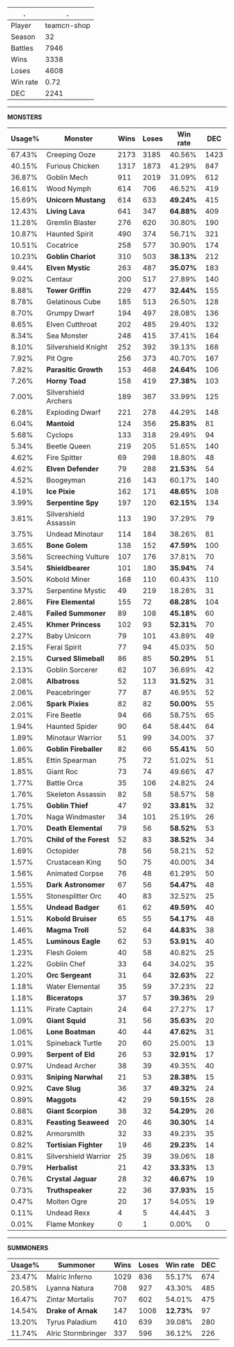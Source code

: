 .|.
|-|-
Player|teamcn-shop
Season|32
Battles|7946
Wins|3338
Loses|4608
Win rate|0.72
DEC|2241

---
**MONSTERS**

Usage%|Monster|Wins|Loses|Win rate|DEC|
-|-|-|-|-|-|
67.43%|Creeping Ooze|2173|3185|40.56%|1423|
40.15%|Furious Chicken|1317|1873|41.29%|847|
36.87%|Goblin Mech|911|2019|31.09%|612|
16.61%|Wood Nymph|614|706|46.52%|419|
15.69%|**Unicorn Mustang**|614|633|**49.24%**|415|
12.43%|**Living Lava**|641|347|**64.88%**|409|
11.28%|Gremlin Blaster|276|620|30.80%|190|
10.87%|Haunted Spirit|490|374|56.71%|321|
10.51%|Cocatrice|258|577|30.90%|174|
10.23%|**Goblin Chariot**|310|503|**38.13%**|212|
9.44%|**Elven Mystic**|263|487|**35.07%**|183|
9.02%|Centaur|200|517|27.89%|140|
8.88%|**Tower Griffin**|229|477|**32.44%**|155|
8.78%|Gelatinous Cube|185|513|26.50%|128|
8.70%|Grumpy Dwarf|194|497|28.08%|136|
8.65%|Elven Cutthroat|202|485|29.40%|132|
8.34%|Sea Monster|248|415|37.41%|164|
8.10%|Silvershield Knight|252|392|39.13%|168|
7.92%|Pit Ogre|256|373|40.70%|167|
7.82%|**Parasitic Growth**|153|468|**24.64%**|106|
7.26%|**Horny Toad**|158|419|**27.38%**|103|
7.00%|Silvershield Archers|189|367|33.99%|125|
6.28%|Exploding Dwarf|221|278|44.29%|148|
6.04%|**Mantoid**|124|356|**25.83%**|81|
5.68%|Cyclops|133|318|29.49%|94|
5.34%|Beetle Queen|219|205|51.65%|140|
4.62%|Fire Spitter|69|298|18.80%|48|
4.62%|**Elven Defender**|79|288|**21.53%**|54|
4.52%|Boogeyman|216|143|60.17%|140|
4.19%|**Ice Pixie**|162|171|**48.65%**|108|
3.99%|**Serpentine Spy**|197|120|**62.15%**|134|
3.81%|Silvershield Assassin|113|190|37.29%|79|
3.75%|Undead Minotaur|114|184|38.26%|81|
3.65%|**Bone Golem**|138|152|**47.59%**|100|
3.56%|Screeching Vulture|107|176|37.81%|70|
3.54%|**Shieldbearer**|101|180|**35.94%**|74|
3.50%|Kobold Miner|168|110|60.43%|110|
3.37%|Serpentine Mystic|49|219|18.28%|31|
2.86%|**Fire Elemental**|155|72|**68.28%**|104|
2.48%|**Failed Summoner**|89|108|**45.18%**|60|
2.45%|**Khmer Princess**|102|93|**52.31%**|70|
2.27%|Baby Unicorn|79|101|43.89%|49|
2.15%|Feral Spirit|77|94|45.03%|50|
2.15%|**Cursed Slimeball**|86|85|**50.29%**|51|
2.13%|Goblin Sorcerer|62|107|36.69%|42|
2.08%|**Albatross**|52|113|**31.52%**|31|
2.06%|Peacebringer|77|87|46.95%|52|
2.06%|**Spark Pixies**|82|82|**50.00%**|55|
2.01%|Fire Beetle|94|66|58.75%|65|
1.94%|Haunted Spider|90|64|58.44%|64|
1.89%|Minotaur Warrior|51|99|34.00%|37|
1.86%|**Goblin Fireballer**|82|66|**55.41%**|50|
1.85%|Ettin Spearman|75|72|51.02%|51|
1.85%|Giant Roc|73|74|49.66%|47|
1.77%|Battle Orca|35|106|24.82%|24|
1.76%|Skeleton Assassin|82|58|58.57%|58|
1.75%|**Goblin Thief**|47|92|**33.81%**|32|
1.70%|Naga Windmaster|34|101|25.19%|26|
1.70%|**Death Elemental**|79|56|**58.52%**|53|
1.70%|**Child of the Forest**|52|83|**38.52%**|34|
1.69%|Octopider|78|56|58.21%|52|
1.57%|Crustacean King|50|75|40.00%|34|
1.56%|Animated Corpse|76|48|61.29%|50|
1.55%|**Dark Astronomer**|67|56|**54.47%**|48|
1.55%|Stonesplitter Orc|40|83|32.52%|25|
1.55%|**Undead Badger**|61|62|**49.59%**|40|
1.51%|**Kobold Bruiser**|65|55|**54.17%**|48|
1.46%|**Magma Troll**|52|64|**44.83%**|38|
1.45%|**Luminous Eagle**|62|53|**53.91%**|40|
1.23%|Flesh Golem|40|58|40.82%|25|
1.22%|Goblin Chef|33|64|34.02%|35|
1.20%|**Orc Sergeant**|31|64|**32.63%**|22|
1.18%|Water Elemental|35|59|37.23%|22|
1.18%|**Biceratops**|37|57|**39.36%**|29|
1.11%|Pirate Captain|24|64|27.27%|17|
1.09%|**Giant Squid**|31|56|**35.63%**|20|
1.06%|**Lone Boatman**|40|44|**47.62%**|31|
1.01%|Spineback Turtle|20|60|25.00%|13|
0.99%|**Serpent of Eld**|26|53|**32.91%**|17|
0.97%|Undead Archer|38|39|49.35%|40|
0.93%|**Sniping Narwhal**|21|53|**28.38%**|15|
0.92%|**Cave Slug**|36|37|**49.32%**|24|
0.89%|**Maggots**|42|29|**59.15%**|28|
0.88%|**Giant Scorpion**|38|32|**54.29%**|26|
0.83%|**Feasting Seaweed**|20|46|**30.30%**|14|
0.82%|Armorsmith|32|33|49.23%|35|
0.82%|**Tortisian Fighter**|19|46|**29.23%**|14|
0.81%|Silvershield Warrior|25|39|39.06%|18|
0.79%|**Herbalist**|21|42|**33.33%**|13|
0.76%|**Crystal Jaguar**|28|32|**46.67%**|19|
0.73%|**Truthspeaker**|22|36|**37.93%**|15|
0.47%|Molten Ogre|20|17|54.05%|19|
0.11%|Undead Rexx|4|5|44.44%|3|
0.01%|Flame Monkey|0|1|0.00%|0|

---
**SUMMONERS**

Usage%|Summoner|Wins|Loses|Win rate|DEC|
-|-|-|-|-|-|
23.47%|Malric Inferno|1029|836|55.17%|674|
20.58%|Lyanna Natura|708|927|43.30%|485|
16.47%|Zintar Mortalis|707|602|54.01%|475|
14.54%|**Drake of Arnak**|147|1008|**12.73%**|97|
13.20%|Tyrus Paladium|410|639|39.08%|280|
11.74%|Alric Stormbringer|337|596|36.12%|226|
